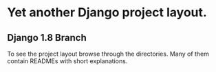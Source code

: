 # Yet another Django project layout.

## Django 1.8 Branch

To see the project layout browse through the directories. Many of them 
contain READMEs with short explanations.
